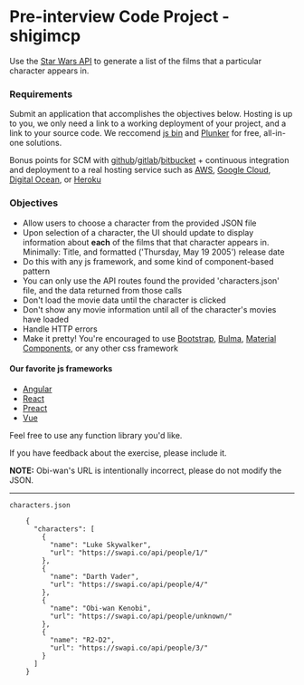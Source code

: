 # Pre-interview Code Project - shigimcp

Use the [Star Wars API](http://swapi.co) to generate a list of the films that a particular character appears in.

### Requirements
Submit an application that accomplishes the objectives below. Hosting is up to you, we only need a link to a working deployment of your project, and a link to your source code. We reccomend [js bin](http://jsbin.com/) and [Plunker](https://plnkr.co) for free, all-in-one solutions.


Bonus points for SCM with [github](https://github.com/)/[gitlab](https://about.gitlab.com/)/[bitbucket](https://bitbucket.org) + continuous integration and deployment to a real hosting service such as [AWS](https://aws.amazon.com/), [Google Cloud](https://cloud.google.com/), [Digital Ocean](https://www.digitalocean.com/), or [Heroku](https://www.heroku.com/)


### Objectives
- Allow users to choose a character from the provided JSON file
- Upon selection of a character, the UI should update to display information about **each** of the films that that character appears in. Minimally: Title, and formatted ('Thursday, May 19 2005') release date
- Do this with any js framework, and some kind of component-based pattern
- You can only use the API routes found the provided 'characters.json' file, and the data returned from those calls
- Don't load the movie data until the character is clicked
- Don't show any movie information until all of the character's movies have loaded
- Handle HTTP errors
- Make it pretty! You're encouraged to use [Bootstrap](https://getbootstrap.com/), [Bulma](https://bulma.io/), [Material Components](https://material.io/develop/web/), or any other css framework

#### Our favorite js frameworks

- [Angular](https://angular.io/)
- [React](https://reactjs.org/)
- [Preact](https://preactjs.com/)
- [Vue](https://vuejs.org/)
  
Feel free to use any function library you'd like.

If you have feedback about the exercise, please include it.

**NOTE:** Obi-wan's URL is intentionally incorrect, please do not modify the JSON.

----

`characters.json`
```
    {
      "characters": [
        {
          "name": "Luke Skywalker",
          "url": "https://swapi.co/api/people/1/"
        },
        {
          "name": "Darth Vader",
          "url": "https://swapi.co/api/people/4/"
        },
        {
          "name": "Obi-wan Kenobi",
          "url": "https://swapi.co/api/people/unknown/"
        }, 
        {
          "name": "R2-D2",
          "url": "https://swapi.co/api/people/3/"
        }
      ]
    }
```
